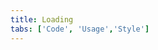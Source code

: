 ```yaml
---
title: Loading
tabs: ['Code', 'Usage','Style']
---
```



<ComponentCode
    name="Loading"
    component="loading" 
    variation="loading"
    experimental="true"
    hasReactVersion="true"
    >
</ComponentCode>
<ComponentCode
    name=" Experimental Loading"
    component="loading" 
    variation="loading--small"
    experimental="true"
    hasReactVersion="true"
    >
</ComponentCode>
<ComponentDocs component="loading" experimental="true"></ComponentDocs>
